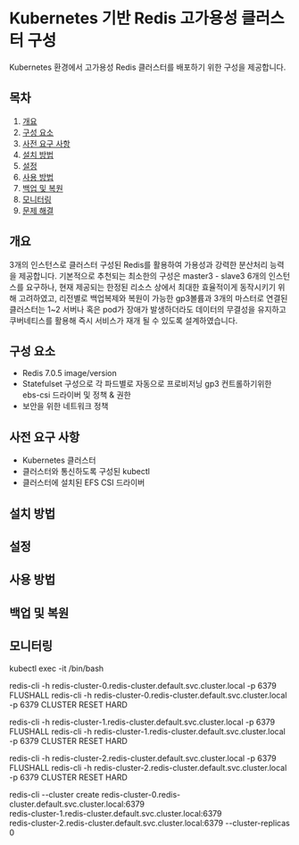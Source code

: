 # Kubernetes 기반 Redis 고가용성 클러스터 구성

Kubernetes 환경에서 고가용성 Redis 클러스터를 배포하기 위한 구성을 제공합니다.

## 목차

1. [개요](#개요)
2. [구성 요소](#구성-요소)
3. [사전 요구 사항](#사전-요구-사항)
4. [설치 방법](#설치-방법)
5. [설정](#설정)
6. [사용 방법](#사용-방법)
7. [백업 및 복원](#백업-및-복원)
8. [모니터링](#모니터링)
9. [문제 해결](#문제-해결)


## 개요

3개의 인스턴스로 클러스터 구성된 Redis를 활용하여 가용성과 강력한 분산처리 능력을 제공합니다.
기본적으로 추천되는 최소한의 구성은 master3 - slave3 6개의 인스턴스를 요구하나, 현재 제공되는 한정된 리소스 상에서
최대한 효율적이게 동작시키기 위해 고려하였고, 리전별로 백업복제와 복원이 가능한 gp3볼륨과 3개의 마스터로 연결된 클러스터는 1~2 서버나 혹은 pod가 장애가 발생하더라도 데이터의 무결성을 유지하고 쿠버네티스를 활용해 즉시 서비스가 재개 될 수 있도록 설계하였습니다.

## 구성 요소

- Redis 7.0.5 image/version 
- Statefulset 구성으로 각 파드별로 자동으로 프로비저닝 gp3 컨트롤하기위한 ebs-csi 드라이버 및 정책 & 권한
- 보안을 위한 네트워크 정책

## 사전 요구 사항

- Kubernetes 클러스터
- 클러스터와 통신하도록 구성된 kubectl
- 클러스터에 설치된 EFS CSI 드라이버

## 설치 방법


## 설정


## 사용 방법


## 백업 및 복원


## 모니터링

kubectl exec -it <pod> /bin/bash

redis-cli -h redis-cluster-0.redis-cluster.default.svc.cluster.local -p 6379 FLUSHALL
redis-cli -h redis-cluster-0.redis-cluster.default.svc.cluster.local -p 6379 CLUSTER RESET HARD

redis-cli -h redis-cluster-1.redis-cluster.default.svc.cluster.local -p 6379 FLUSHALL
redis-cli -h redis-cluster-1.redis-cluster.default.svc.cluster.local -p 6379 CLUSTER RESET HARD

redis-cli -h redis-cluster-2.redis-cluster.default.svc.cluster.local -p 6379 FLUSHALL
redis-cli -h redis-cluster-2.redis-cluster.default.svc.cluster.local -p 6379 CLUSTER RESET HARD


redis-cli --cluster create redis-cluster-0.redis-cluster.default.svc.cluster.local:6379 \
                             redis-cluster-1.redis-cluster.default.svc.cluster.local:6379 \
                             redis-cluster-2.redis-cluster.default.svc.cluster.local:6379 --cluster-replicas 0
